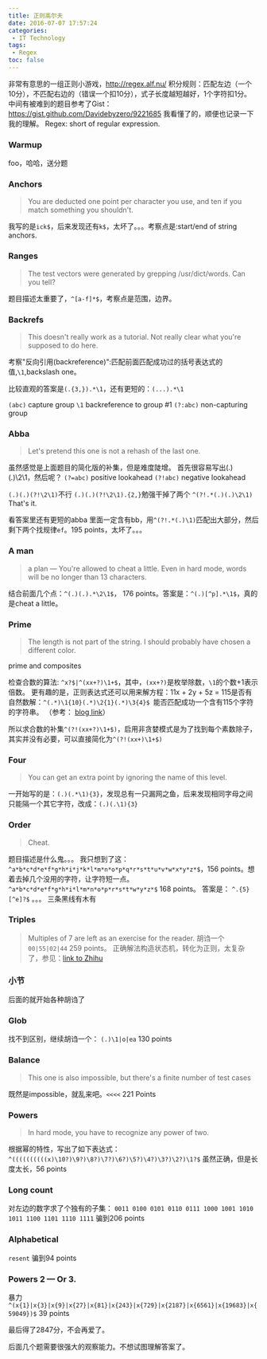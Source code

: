 ```yaml
---
title: 正则高尔夫
date: 2016-07-07 17:57:24
categories:
 - IT Technology
tags:
 - Regex
toc: false
---
```

非常有意思的一组正则小游戏，http://regex.alf.nu/ 
积分规则：匹配左边（一个10分），不匹配右边的（错误一个扣10分），式子长度越短越好，1个字符扣1分。
中间有被难到的题目参考了Gist： https://gist.github.com/Davidebyzero/9221685
我看懂了的，顺便也记录一下我的理解。
Regex: short of regular expression.

### Warmup
foo，哈哈，送分题

<!-- more -->

### Anchors

> You are deducted one point per character you use, and ten if you match something you shouldn't.

我写的是`ick$`，后来发现还有`k$`，太坏了。。。考察点是:start/end of string anchors.

### Ranges

> The test vectors were generated by grepping /usr/dict/words. Can you tell?

题目描述太重要了，`^[a-f]*$`，考察点是范围，边界。

### Backrefs

> This doesn't really work as a tutorial. Not really clear what you're supposed to do here.

考察"反向引用(backreference)":匹配前面匹配成功过的括号表达式的值,`\1`,backslash one。

比较直观的答案是`(.{3,}).*\1`，还有更短的：`(...).*\1`

`(abc)`	capture group
`\1`	backreference to group #1
`(?:abc)`	non-capturing group

### Abba

> Let's pretend this one is not a rehash of the last one.

虽然感觉是上面题目的简化版的补集，但是难度陡增。
首先很容易写出(.)(.)\2\1，然后呢？
`(?=abc)`	positive lookahead
`(?!abc)`	negative lookahead

`(.)(.)(?!\2\1)`不行
`(.)(.)(?!\2\1).{2,}`勉强干掉了两个
`^(?!.*(.)(.)\2\1)` That's it.

看答案里还有更短的abba 里面一定含有bb，用`^(?!.*(.)\1)`匹配出大部分，然后剩下两个找规律`ef`。195 points，太坏了。。。

### A man

> a plan — You're allowed to cheat a little. Even in hard mode, words will be no longer than 13 characters.

结合前面几个点：`^(.)(.).*\2\1$`， 176 points。答案是：`^(.)[^p].*\1$`，真的是cheat a little。

### Prime

> The length is not part of the string. I should probably have chosen a different color.

prime and composites

检查合数的算法: `^x?$|^(xx+?)\1+$`，其中，`(xx+?)`是枚举除数，`\1`的个数+1表示倍数。
更有趣的是，正则表达式还可以用来解方程：11x + 2y + 5z = 115是否有自然数解：`^(.*)\1{10}(.*)\2{1}(.*)\3{4}$ `能否匹配成功一个含有115个字符的字符串。
（参考： [blog link](http://www.matrix67.com/blog/archives/475)）

所以求合数的补集`^(?!(xx+?)\1+$)`，启用非贪婪模式是为了找到每个素数除子，其实并没有必要，可以直接简化为`^(?!(xx+)\1+$)`

### Four

> You can get an extra point by ignoring the name of this level.

一开始写的是：`(.)(.*\1){3}`，发现总有一只漏网之鱼，后来发现相同字母之间只能隔一个其它字符，改成：`(.)(.\1){3}`

### Order

> Cheat.

题目描述是什么鬼。。。
我只想到了这： `^a*b*c*d*e*f*g*h*i*j*k*l*m*n*o*p*q*r*s*t*u*v*w*x*y*z*$`，156 points。想着去掉几个没用的字符，让字符短一点。
`^a*b*c*d*e*f*g*h*i*l*m*n*o*p*r*s*t*w*y*z*$` 168 points。
答案是： `^.{5}[^e]?$` 。。。 三条黑线有木有

### Triples

> Multiples of 7 are left as an exercise for the reader.
胡诌一个 `00|55|02|44` 259 points。
正确解法构造状态机，转化为正则，太复杂了，参见：[link to Zhihu](http://www.zhihu.com/question/24824487/answer/29109747?f3fb8ead20=d8388cc706946f5255f4aeed7d4a5b28&from=singlemessage&isappinstalled=1)

### 小节
后面的就开始各种胡诌了

### Glob
找不到区别，继续胡诌一个： `(.)\1|o|ea` 130 points

### Balance

> This one is also impossible, but there's a finite number of test cases

既然是impossible，就乱来吧。`<<<<` 221 Points

### Powers

> In hard mode, you have to recognize any power of two.

根据幂的特性，写出了如下表达式：
`^((((((((((x)\10?)\9?)\8?)\7?)\6?)\5?)\4?)\3?)\2?)\1?$`
虽然正确，但是长度太长，56 points

### Long count

对左边的数字求了个独有的子集：
`0011 0100 0101 0110 0111 1000 1001 1010 1011 1100 1101 1110 1111`
骗到206 points

### Alphabetical
`resent` 骗到94 points

### Powers 2 — Or 3.
暴力
`^(x{1}|x{3}|x{9}|x{27}|x{81}|x{243}|x{729}|x{2187}|x{6561}|x{19683}|x{59049})$`
39 points

最后得了2847分，不会再爱了。

后面几个题需要很强大的观察能力。不想试图理解答案了。
